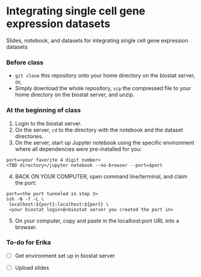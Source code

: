 # Integrating single cell gene expression datasets
Slides, notebook, and datasets for integrating single cell gene expression datasets

### Before class
- `git clone` this repository onto your home directory on the biostat server, or,
- Simply download the whole repository, `scp` the compressed file to your home directory on the biostat server, and unzip.

### At the beginning of class
1. Login to the biostat server.
2. On the server, `cd` to the directory with the notebook and the dataset directories.
3. On the server, start up Jupyter notebook using the specific environment where all dependencies were pre-installed for you:
```
port=<your favorite 4 digit number>
<TBD directory>/jupyter notebook --no-browser --port=$port
```
4. BACK ON YOUR COMPUTER, open command line/terminal, and claim the port:
```
port=<the port tunneled in step 3>
ssh -N -f -L \
 localhost:${port}:localhost:${port} \
 <your biostat login>@<biostat server you created the port in>
```
5. On your computer, copy and paste in the localhost:port URL into a browser.

### To-do for Erika
- [ ] Get environment set up in biostat server
- [ ] Upload slides


